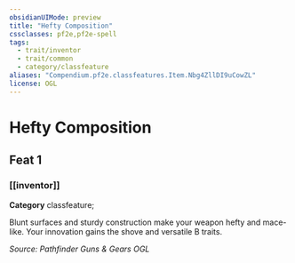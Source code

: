```yaml
---
obsidianUIMode: preview
title: "Hefty Composition"
cssclasses: pf2e,pf2e-spell
tags:
  - trait/inventor
  - trait/common
  - category/classfeature
aliases: "Compendium.pf2e.classfeatures.Item.Nbg4ZllDI9uCowZL"
license: OGL
---
```

# Hefty Composition
## Feat 1
### [[inventor]]

**Category** classfeature; 




Blunt surfaces and sturdy construction make your weapon hefty and mace-like. Your innovation gains the shove and versatile B traits.

*Source: Pathfinder Guns & Gears*
*OGL*